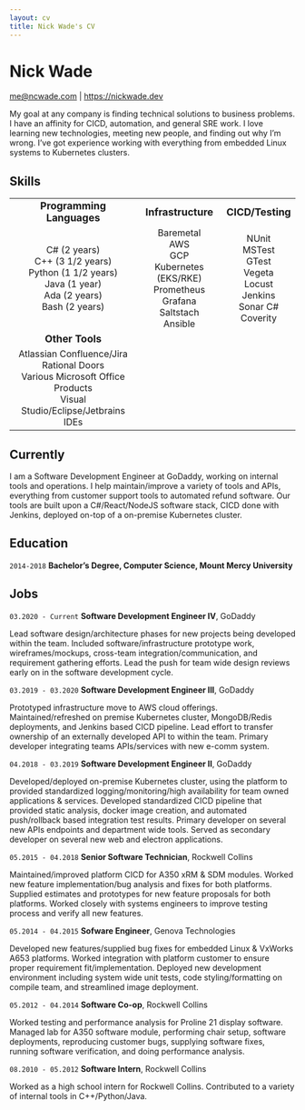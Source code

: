 ```yaml
---
layout: cv
title: Nick Wade's CV
---
```

# Nick Wade

<div id="webaddress">
<a href="me@ncwade.com">me@ncwade.com</a>
| <a href="https://nickwade.dev">https://nickwade.dev</a>
</div>

My goal at any company is finding technical solutions to business problems. I have an affinity for CICD, automation, and general SRE work. I love learning new technologies, meeting new people, and finding out why I’m wrong. I’ve got experience working with everything from embedded Linux systems to Kubernetes clusters.

## Skills

<table border="0">
 <tr>
    <td style="text-align:center"><b style="font-size:1.1em"> Programming Languages</b></td>
    <td style="text-align:center"><b style="font-size:1.1em">Infrastructure</b></td>
    <td style="text-align:center"><b style="font-size:1.1em"> CICD/Testing</b></td>
 </tr>
 <tr>
   <td style="text-align:center">
         <div>C# (2 years)</div>
         <div>C++ (3 1/2 years)</div>
         <div>Python (1 1/2 years)</div>
         <div>Java (1 year)</div>
         <div>Ada (2 years)</div>
         <div>Bash (2 years)</div>
   </td>
   <td style="text-align:center">
      <div>Baremetal</div>
      <div>AWS</div>
      <div>GCP</div>
      <div>Kubernetes (EKS/RKE)</div>
      <div>Prometheus</div>
      <div>Grafana</div>
      <div>Saltstach</div>
      <div>Ansible</div>
    </td>
   <td style="text-align:center">
      <div>NUnit</div>
      <div>MSTest</div>
      <div>GTest</div>
      <div>Vegeta</div>
      <div>Locust</div>
      <div>Jenkins</div>
      <div>Sonar C#</div>
      <div>Coverity</div>
    </td>
 </tr>
 <tr>
    <td style="text-align:center"><b style="font-size:1.1em"> Other Tools</b></td>
 </tr>
 <tr>
   <td style="text-align:center">
      <div>Atlassian Confluence/Jira </div>
      <div>Rational Doors</div>
      <div>Various Microsoft Office Products</div>
      <div>Visual Studio/Eclipse/Jetbrains IDEs</div>
    </td>
 </tr>
</table>

## Currently

I am a Software Development Engineer at GoDaddy, working on internal tools and operations. I help maintain/improve a variety of tools and APIs, everything from customer support tools to automated refund software. Our tools are built upon a C#/React/NodeJS software stack, CICD done with Jenkins, deployed on-top of a on-premise Kubernetes cluster.


## Education

`2014-2018`
__Bachelor’s Degree, Computer Science, Mount Mercy University__


## Jobs

`03.2020 - Current`
__Software Development Engineer IV__, GoDaddy

Lead software design/architecture phases for new projects being developed within the team. Included software/infrastructure prototype work, wireframes/mockups, cross-team integration/communication, and requirement gathering efforts. Lead the push for team wide design reviews early on in the software development cycle.

`03.2019 - 03.2020`
__Software Development Engineer III__, GoDaddy

Prototyped infrastructure move to AWS cloud offerings. Maintained/refreshed on premise Kubernetes cluster, MongoDB/Redis deployments, and Jenkins based CICD pipeline. Lead effort to transfer ownership of an externally developed API to within the team. Primary developer integrating teams APIs/services with new e-comm system.

`04.2018 - 03.2019`
__Software Development Engineer II__, GoDaddy

Developed/deployed on-premise Kubernetes cluster, using the platform to provided standardized logging/monitoring/high availability for team owned applications & services. Developed standardized CICD pipeline that provided static analysis, docker image creation, and automated push/rollback based integration test results. Primary developer on several new APIs endpoints and department wide tools. Served as secondary developer on several new web and electron applications.

`05.2015 - 04.2018`
__Senior Software Technician__, Rockwell Collins

Maintained/improved platform CICD for A350 xRM & SDM modules. Worked new feature implementation/bug analysis and fixes for both platforms. Supplied estimates and prototypes for new feature proposals for both platforms. Worked closely with systems engineers to improve testing process and verify all new features.

`05.2014 - 04.2015`
__Sofware Engineer__, Genova Technologies

Developed new features/supplied bug fixes for embedded Linux & VxWorks A653 platforms. Worked integration with platform customer to ensure proper requirement fit/implementation. Deployed new development environment including system wide unit tests, code styling/formatting on compile team, and streamlined image deployment.

`05.2012 - 04.2014`
__Software Co-op__, Rockwell Collins

Worked testing and performance analysis for Proline 21 display software. Managed lab for A350 software module, performing chair setup, software deployments, reproducing customer bugs, supplying software fixes, running software verification, and doing performance analysis.

`08.2010 - 05.2012`
__Software Intern__, Rockwell Collins

Worked as a high school intern for Rockwell Collins. Contributed to a variety of internal tools in C++/Python/Java.


<!-- ### Footer

Last updated: May 2013 -->
